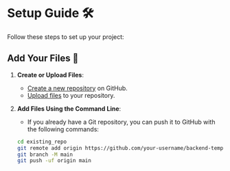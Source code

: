 # Setup Guide 🛠️

Follow these steps to set up your project:

## Add Your Files 📂

1. **Create or Upload Files**:

   - [Create a new repository](https://docs.github.com/en/repositories/creating-and-managing-repositories/creating-a-new-repository) on GitHub.
   - [Upload files](https://docs.github.com/en/repositories/working-with-files/managing-files/adding-a-file-to-a-repository) to your repository.

2. **Add Files Using the Command Line**:

   - If you already have a Git repository, you can push it to GitHub with the following commands:

   ```bash
   cd existing_repo
   git remote add origin https://github.com/your-username/backend-template.git
   git branch -M main
   git push -uf origin main
   ```
